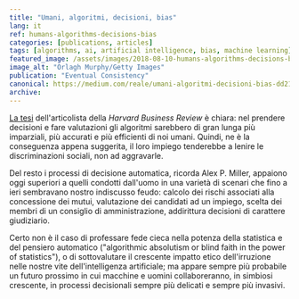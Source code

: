 ```yaml
---
title: "Umani, algoritmi, decisioni, bias"
lang: it
ref: humans-algorithms-decisions-bias
categories: [publications, articles]
tags: [algorithms, ai, artificial intelligence, bias, machine learning]
featured_image: /assets/images/2018-08-10-humans-algorithms-decisions-bias.jpg
image_alt: "Orlagh Murphy/Getty Images"
publication: "Eventual Consistency"
canonical: https://medium.com/reale/umani-algoritmi-decisioni-bias-dd210adcddef
archive:
---
```


[La tesi](https://hbr.org/2018/07/want-less-biased-decisions-use-algorithms) dell'articolista della *Harvard Business Review* è chiara: nel prendere decisioni e fare valutazioni gli algoritmi sarebbero di gran lunga più imparziali, più accurati e più efficienti di noi umani. Quindi, ne è la conseguenza appena suggerita, il loro impiego tenderebbe a lenire le discriminazioni sociali, non ad aggravarle.

Del resto i processi di decisione automatica, ricorda Alex P. Miller, appaiono oggi superiori a quelli condotti dall'uomo in una varietà di scenari che fino a ieri sembravano nostro indiscusso feudo: calcolo dei rischi associati alla concessione dei mutui, valutazione dei candidati ad un impiego, scelta dei membri di un consiglio di amministrazione, addirittura decisioni di carattere giudiziario.

Certo non è il caso di professare fede cieca nella potenza della statistica e del pensiero automatico ("algorithmic absolutism or blind faith in the power of statistics"), o di sottovalutare il crescente impatto etico dell'irruzione nelle nostre vite dell'intelligenza artificiale; ma appare sempre più probabile un futuro prossimo in cui macchine e uomini collaboreranno, in simbiosi crescente, in processi decisionali sempre più delicati e sempre più invasivi.
